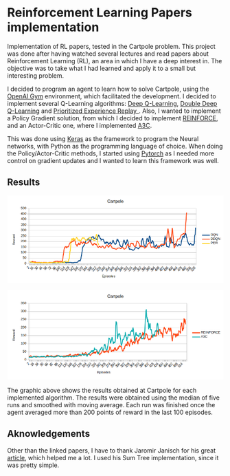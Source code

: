 # Reinforcement Learning Papers implementation
Implementation of RL papers, tested in the Cartpole problem. 
This project was done after having watched several lectures and read papers about Reinforcement Learning (RL), an area in which I have a deep interest in. The objective was to take what I had learned and apply it to a small but interesting problem.
 
I decided to program an agent to learn how to solve Cartpole, using the [OpenAI Gym](https://gym.openai.com/docs/) environment, which facilitated the development. I decided to implement several Q-Learning algorithms: [Deep Q-Learning](https://deepmind.com/research/dqn/), [Double Deep Q-Learning](https://arxiv.org/abs/1509.06461) and [Prioritized Experience Replay](https://arxiv.org/abs/1511.05952)_. Also, I wanted to implement a Policy Gradient solution, from which I decided to implement [REINFORCE](http://www-anw.cs.umass.edu/~barto/courses/cs687/williams92simple.pdf), and an Actor-Critic one, where I implemented [A3C](https://arxiv.org/abs/1602.01783).

This was done using [Keras](https://keras.io/) as the framework to program the Neural networks, with Python as the programming language of choice. When doing the Policy/Actor-Critic methods, I started using [Pytorch](https://pytorch.org/) as I needed more control on gradient updates and I wanted to learn this framework was well.

## Results
![Results in Cartpole for Q-Learning mehhods](graphs/cartpole_results.png)

![Results in Cartpole for Policy methods](graphs/cartpole_results_pg.png)

The graphic above shows the results obtained at Cartpole for each implemented algorithm. The results were obtained using the median of five runs and smoothed with moving average. Each run was finished once the agent averaged more than 200 points of reward in the last 100 episodes.

## Aknowledgements
Other than the linked papers, I have to thank Jaromir Janisch for his great [article](https://jaromiru.com/2016/11/07/lets-make-a-dqn-double-learning-and-prioritized-experience-replay/), which helped me a lot. I used his Sum Tree implementation, since it was pretty simple. 
